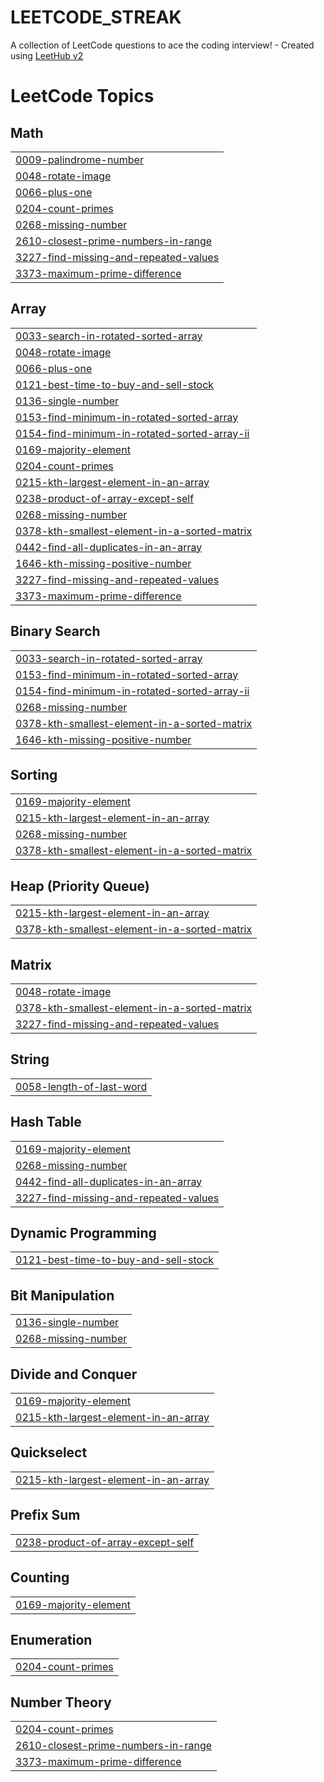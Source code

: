 # LEETCODE_STREAK
A collection of LeetCode questions to ace the coding interview! - Created using [LeetHub v2](https://github.com/arunbhardwaj/LeetHub-2.0)

<!---LeetCode Topics Start-->
# LeetCode Topics
## Math
|  |
| ------- |
| [0009-palindrome-number](https://github.com/omg0014/LEETCODE_STREAK/tree/master/0009-palindrome-number) |
| [0048-rotate-image](https://github.com/omg0014/LEETCODE_STREAK/tree/master/0048-rotate-image) |
| [0066-plus-one](https://github.com/omg0014/LEETCODE_STREAK/tree/master/0066-plus-one) |
| [0204-count-primes](https://github.com/omg0014/LEETCODE_STREAK/tree/master/0204-count-primes) |
| [0268-missing-number](https://github.com/omg0014/LEETCODE_STREAK/tree/master/0268-missing-number) |
| [2610-closest-prime-numbers-in-range](https://github.com/omg0014/LEETCODE_STREAK/tree/master/2610-closest-prime-numbers-in-range) |
| [3227-find-missing-and-repeated-values](https://github.com/omg0014/LEETCODE_STREAK/tree/master/3227-find-missing-and-repeated-values) |
| [3373-maximum-prime-difference](https://github.com/omg0014/LEETCODE_STREAK/tree/master/3373-maximum-prime-difference) |
## Array
|  |
| ------- |
| [0033-search-in-rotated-sorted-array](https://github.com/omg0014/LEETCODE_STREAK/tree/master/0033-search-in-rotated-sorted-array) |
| [0048-rotate-image](https://github.com/omg0014/LEETCODE_STREAK/tree/master/0048-rotate-image) |
| [0066-plus-one](https://github.com/omg0014/LEETCODE_STREAK/tree/master/0066-plus-one) |
| [0121-best-time-to-buy-and-sell-stock](https://github.com/omg0014/LEETCODE_STREAK/tree/master/0121-best-time-to-buy-and-sell-stock) |
| [0136-single-number](https://github.com/omg0014/LEETCODE_STREAK/tree/master/0136-single-number) |
| [0153-find-minimum-in-rotated-sorted-array](https://github.com/omg0014/LEETCODE_STREAK/tree/master/0153-find-minimum-in-rotated-sorted-array) |
| [0154-find-minimum-in-rotated-sorted-array-ii](https://github.com/omg0014/LEETCODE_STREAK/tree/master/0154-find-minimum-in-rotated-sorted-array-ii) |
| [0169-majority-element](https://github.com/omg0014/LEETCODE_STREAK/tree/master/0169-majority-element) |
| [0204-count-primes](https://github.com/omg0014/LEETCODE_STREAK/tree/master/0204-count-primes) |
| [0215-kth-largest-element-in-an-array](https://github.com/omg0014/LEETCODE_STREAK/tree/master/0215-kth-largest-element-in-an-array) |
| [0238-product-of-array-except-self](https://github.com/omg0014/LEETCODE_STREAK/tree/master/0238-product-of-array-except-self) |
| [0268-missing-number](https://github.com/omg0014/LEETCODE_STREAK/tree/master/0268-missing-number) |
| [0378-kth-smallest-element-in-a-sorted-matrix](https://github.com/omg0014/LEETCODE_STREAK/tree/master/0378-kth-smallest-element-in-a-sorted-matrix) |
| [0442-find-all-duplicates-in-an-array](https://github.com/omg0014/LEETCODE_STREAK/tree/master/0442-find-all-duplicates-in-an-array) |
| [1646-kth-missing-positive-number](https://github.com/omg0014/LEETCODE_STREAK/tree/master/1646-kth-missing-positive-number) |
| [3227-find-missing-and-repeated-values](https://github.com/omg0014/LEETCODE_STREAK/tree/master/3227-find-missing-and-repeated-values) |
| [3373-maximum-prime-difference](https://github.com/omg0014/LEETCODE_STREAK/tree/master/3373-maximum-prime-difference) |
## Binary Search
|  |
| ------- |
| [0033-search-in-rotated-sorted-array](https://github.com/omg0014/LEETCODE_STREAK/tree/master/0033-search-in-rotated-sorted-array) |
| [0153-find-minimum-in-rotated-sorted-array](https://github.com/omg0014/LEETCODE_STREAK/tree/master/0153-find-minimum-in-rotated-sorted-array) |
| [0154-find-minimum-in-rotated-sorted-array-ii](https://github.com/omg0014/LEETCODE_STREAK/tree/master/0154-find-minimum-in-rotated-sorted-array-ii) |
| [0268-missing-number](https://github.com/omg0014/LEETCODE_STREAK/tree/master/0268-missing-number) |
| [0378-kth-smallest-element-in-a-sorted-matrix](https://github.com/omg0014/LEETCODE_STREAK/tree/master/0378-kth-smallest-element-in-a-sorted-matrix) |
| [1646-kth-missing-positive-number](https://github.com/omg0014/LEETCODE_STREAK/tree/master/1646-kth-missing-positive-number) |
## Sorting
|  |
| ------- |
| [0169-majority-element](https://github.com/omg0014/LEETCODE_STREAK/tree/master/0169-majority-element) |
| [0215-kth-largest-element-in-an-array](https://github.com/omg0014/LEETCODE_STREAK/tree/master/0215-kth-largest-element-in-an-array) |
| [0268-missing-number](https://github.com/omg0014/LEETCODE_STREAK/tree/master/0268-missing-number) |
| [0378-kth-smallest-element-in-a-sorted-matrix](https://github.com/omg0014/LEETCODE_STREAK/tree/master/0378-kth-smallest-element-in-a-sorted-matrix) |
## Heap (Priority Queue)
|  |
| ------- |
| [0215-kth-largest-element-in-an-array](https://github.com/omg0014/LEETCODE_STREAK/tree/master/0215-kth-largest-element-in-an-array) |
| [0378-kth-smallest-element-in-a-sorted-matrix](https://github.com/omg0014/LEETCODE_STREAK/tree/master/0378-kth-smallest-element-in-a-sorted-matrix) |
## Matrix
|  |
| ------- |
| [0048-rotate-image](https://github.com/omg0014/LEETCODE_STREAK/tree/master/0048-rotate-image) |
| [0378-kth-smallest-element-in-a-sorted-matrix](https://github.com/omg0014/LEETCODE_STREAK/tree/master/0378-kth-smallest-element-in-a-sorted-matrix) |
| [3227-find-missing-and-repeated-values](https://github.com/omg0014/LEETCODE_STREAK/tree/master/3227-find-missing-and-repeated-values) |
## String
|  |
| ------- |
| [0058-length-of-last-word](https://github.com/omg0014/LEETCODE_STREAK/tree/master/0058-length-of-last-word) |
## Hash Table
|  |
| ------- |
| [0169-majority-element](https://github.com/omg0014/LEETCODE_STREAK/tree/master/0169-majority-element) |
| [0268-missing-number](https://github.com/omg0014/LEETCODE_STREAK/tree/master/0268-missing-number) |
| [0442-find-all-duplicates-in-an-array](https://github.com/omg0014/LEETCODE_STREAK/tree/master/0442-find-all-duplicates-in-an-array) |
| [3227-find-missing-and-repeated-values](https://github.com/omg0014/LEETCODE_STREAK/tree/master/3227-find-missing-and-repeated-values) |
## Dynamic Programming
|  |
| ------- |
| [0121-best-time-to-buy-and-sell-stock](https://github.com/omg0014/LEETCODE_STREAK/tree/master/0121-best-time-to-buy-and-sell-stock) |
## Bit Manipulation
|  |
| ------- |
| [0136-single-number](https://github.com/omg0014/LEETCODE_STREAK/tree/master/0136-single-number) |
| [0268-missing-number](https://github.com/omg0014/LEETCODE_STREAK/tree/master/0268-missing-number) |
## Divide and Conquer
|  |
| ------- |
| [0169-majority-element](https://github.com/omg0014/LEETCODE_STREAK/tree/master/0169-majority-element) |
| [0215-kth-largest-element-in-an-array](https://github.com/omg0014/LEETCODE_STREAK/tree/master/0215-kth-largest-element-in-an-array) |
## Quickselect
|  |
| ------- |
| [0215-kth-largest-element-in-an-array](https://github.com/omg0014/LEETCODE_STREAK/tree/master/0215-kth-largest-element-in-an-array) |
## Prefix Sum
|  |
| ------- |
| [0238-product-of-array-except-self](https://github.com/omg0014/LEETCODE_STREAK/tree/master/0238-product-of-array-except-self) |
## Counting
|  |
| ------- |
| [0169-majority-element](https://github.com/omg0014/LEETCODE_STREAK/tree/master/0169-majority-element) |
## Enumeration
|  |
| ------- |
| [0204-count-primes](https://github.com/omg0014/LEETCODE_STREAK/tree/master/0204-count-primes) |
## Number Theory
|  |
| ------- |
| [0204-count-primes](https://github.com/omg0014/LEETCODE_STREAK/tree/master/0204-count-primes) |
| [2610-closest-prime-numbers-in-range](https://github.com/omg0014/LEETCODE_STREAK/tree/master/2610-closest-prime-numbers-in-range) |
| [3373-maximum-prime-difference](https://github.com/omg0014/LEETCODE_STREAK/tree/master/3373-maximum-prime-difference) |
<!---LeetCode Topics End-->